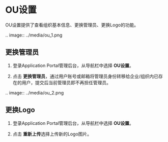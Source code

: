 # OU设置

OU设置提供了查看组织基本信息、更换管理员、更换Logo的功能。

  .. image:: ../media/ou_1.png



## 更换管理员

1. 登录Application Portal管理后台，从导航栏中选择 **OU设置**。

2. 点击 **更换管理员**，通过用户账号或邮箱将管理员身份转移给企业/组织内已存在的用户，提交后当前管理员即不再担任管理员。

  .. image:: ../media/ou_2.png

## 更换Logo

1. 登录Application Portal管理后台，从导航栏中选择 **OU设置**。

2. 点击 **重新上传**选择上传新的Logo图片。


<!-- end -->
